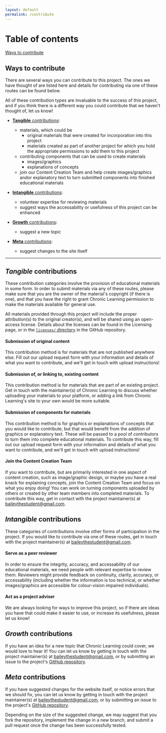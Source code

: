 ```yaml
---
layout: default
permalink: /contribute
---
```


# Table of contents

[Ways to contribute](#ways-to-contribute)


## Ways to contribute

There are several ways you can contribute to this project. The ones we have thought of are listed here and details for contributing via one of these routes can be found below.

All of these contribution types are invaluable to the success of this project, and if you think there is a different way you could contribute that we haven't thought of, let us know!

- [**Tangible** contributions](#tangible-contributions):
    - materials, which could be
        - original materials that were created for incorporation into this project
        - materials created as part of another project for which you hold the appropriate permissions to add them to this project
    - contributing components that can be used to create materials
        - images/graphics
        - explanations of concepts
    - join our Content Creation Team and help create images/graphics andor explanatory text to turn submitted components into finished educational materials
    
- [**Intangible** contributions](#intangible-contributions):  
    - volunteer expertise for reviewing materials
    - suggest ways the accessability or usefulness of this project can be enhanced

- [**Growth** contributions](#growth-contributions):
    - suggest a new topic
  
- [**Meta** contributions](#meta-contributions):
    - suggest changes to the site itself

***


## *Tangible* contributions
These contribution categories involve the provision of educational materials in some form. In order to submit materials via any of these routes, please make sure that you are the owner of the material's copyright (if there is one), and that you have the right to grant Chronic Learning permission to make the materials available for general use.

All materials provided through this project will include the proper attribution(s) to the original creator(s), and will be shared using an open-access license. Details about the licenses can be found in the Licensing page, or in the [`licenses/` directory](https://github.com/baileythegreen/Chronic-Learning/tree/master/licenses) in the GitHub repository.

#### Submission of original content
This contribution method is for materials that are not published anywhere else. Fill out our upload request form with your information and details of what you want to contribute, and we'll get in touch with upload instructions!

#### Submission of, or linking to, existing content
This contribution method is for materials that are part of an existing project.
Get in touch with the maintainer(s) of Chronic Learning to discuss whether uploading your materials to your platform, or adding a link from Chronic Learning's site to your own would be more suitable.

#### Submission of components for materials
This contribution method is for graphics or explanations of concepts that you would like to contribute, but that would benefit from the addition of graphics or explanatory text. These will be passed to a pool of contributors to turn them into complete educational materials. To contribute this way, fill out our upload request form with your information and details of what you want to contribute, and we'll get in touch with upload instructions!

#### Join the Content Creation Team
If you want to contribute, but are primarily interested in one aspect of content creation, such as image/graphic design, or maybe you have a real knack for explaining concepts, join the Content Creation Team and focus on what you enjoy doing! You can work on turning components uploaded by others or created by other team members into completed materials. To contribute this way, get in contact with the project maintainer(s) at baileythestudent@gmail.com.

## *Intangible* contributions
These categories of contributions involve other forms of participation in the project. If you would like to contribute via one of these routes, get in touch with the project maintainer(s) at baileythestudent@gmail.com.

#### Serve as a peer reviewer
In order to ensure the integrity, accuracy, and accessability of our educational materials, we need people with relevant expertise to review them. Reviewers might provide feedback on continuity, clarity, accuracy, or accessability (including whether the information is too technical, or whether images/graphics are accessible for colour-vision impaired individuals).

#### Act as a project adviser
We are always looking for ways to improve this project, so if there are ideas you have that could make it easier to use, or increase its usefulness, please let us know!

## *Growth* contributions
If you have an idea for a new topic that Chronic Learning could cover, we would love to hear it! You can let us know by getting in touch with the project maintainer(s) at baileythestudent@gmail.com, or by submitting an issue to the project's [GitHub repository](https://github.com/baileythegreen/Chronic-Learning).

## *Meta* contributions
If you have suggested changes for the website itself, or notice errors that we should fix, you can let us know by getting in touch with the project maintainer(s) at baileythestudent@gmail.com, or by submitting an issue to the project's [GitHub repository](https://github.com/baileythegreen/Chronic-Learning).

Depending on the size of the suggested change, we may suggest that you fork the repository, implement the change in a new branch, and submit a pull request once the change has been successfully tested.






